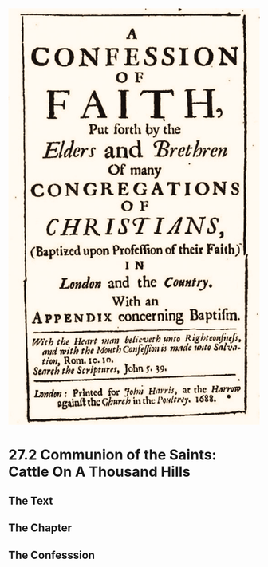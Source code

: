 <img class="intro-right" src="art-1689.png">

# 27.2 Communion of the Saints: Cattle On A Thousand Hills

## The Text

## The Chapter

## The Confesssion

